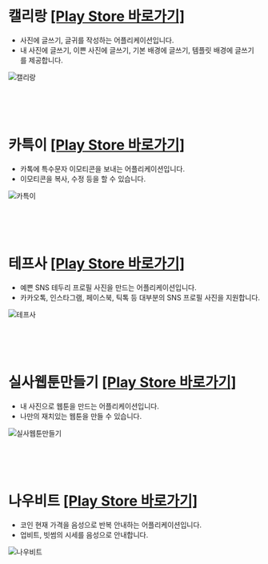 # 캘리랑 [[Play Store 바로가기]](https://play.google.com/store/apps/details?id=com.ikuku.app.callilang)
 - 사진에 글쓰기, 글귀를 작성하는 어플리케이션입니다.
 - 내 사진에 글쓰기, 이쁜 사진에 글쓰기, 기본 배경에 글쓰기, 템플릿 배경에 글쓰기를 제공합니다.

![캘리랑](uploads/callilang.png)

<br/><br/><br/>

# 카특이 [[Play Store 바로가기]](https://play.google.com/store/apps/details?id=com.ikuku.aerok.katke)
 - 카톡에 특수문자 이모티콘을 보내는 어플리케이션입니다.
 - 이모티콘을 복사, 수정 등을 할 수 있습니다.

![카특이](uploads/katke.png)

<br/><br/><br/>

# 테프사 [[Play Store 바로가기]](https://play.google.com/store/apps/details?id=com.ikuku.aerok.kaprofilesa)
 - 예쁜 SNS 테두리 프로필 사진을 만드는 어플리케이션입니다.
 - 카카오톡, 인스타그램, 페이스북, 틱톡 등 대부분의 SNS 프로필 사진을 지원합니다.

![테프사](uploads/tefsa.png)

<br/><br/><br/>

# 실사웹툰만들기 [[Play Store 바로가기]](https://play.google.com/store/apps/details?id=com.ikuku.aerok.webtoonmaker)
 - 내 사진으로 웹툰을 만드는 어플리케이션입니다.
 - 나만의 재치있는 웹툰을 만들 수 있습니다.

![실사웹툰만들기](uploads/webtoonmaker.png)

<br/><br/><br/>

# 나우비트 [[Play Store 바로가기]](https://play.google.com/store/apps/details?id=com.ikuku.aerok.nowup)
 - 코인 현재 가격을 음성으로 반복 안내하는 어플리케이션입니다.
 - 업비트, 빗썸의 시세를 음성으로 안내합니다.

![나우비트](uploads/callilang.png)

<br/><br/><br/>
